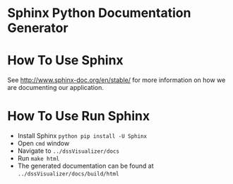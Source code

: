 # Sphinx Python Documentation Generator

# How To Use Sphinx
See http://www.sphinx-doc.org/en/stable/ for more information on how we are documenting our application.

# How To Use Run Sphinx

  * Install Sphinx  `python pip install -U Sphinx`
  * Open `cmd` window
  * Navigate to `../dssVisualizer/docs`
  * Run `make html`
  * The generated documentation can be found at `../dssVisualizer/docs/build/html`
